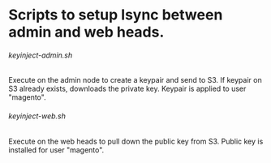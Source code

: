 Scripts to setup lsync between admin and web heads.
============
###### keyinject-admin.sh
Execute on the admin node to create a keypair and send to S3.
If keypair on S3 already exists, downloads the private key.
Keypair is applied to user "magento".

###### keyinject-web.sh
Execute on the web heads to pull down the public key from S3.
Public key is installed for user "magento".

